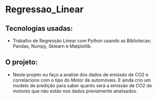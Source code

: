 # Regressao_Linear
## Tecnologias usadas:
* Trabalho de Regressão Linear com Python usando as Bibliotecas: Pandas, Numpy, Sklearn e Matplotlib. 
## O projeto:
* Neste projeto eu faço a analise dos dados de emissão de CO2 e correlaciono com o tipo do Motor de automóveis. E ainda crio um modelo de predição para saber quanto será a emissão de CO2 de motores que não estão nos dados previamente analisados.
